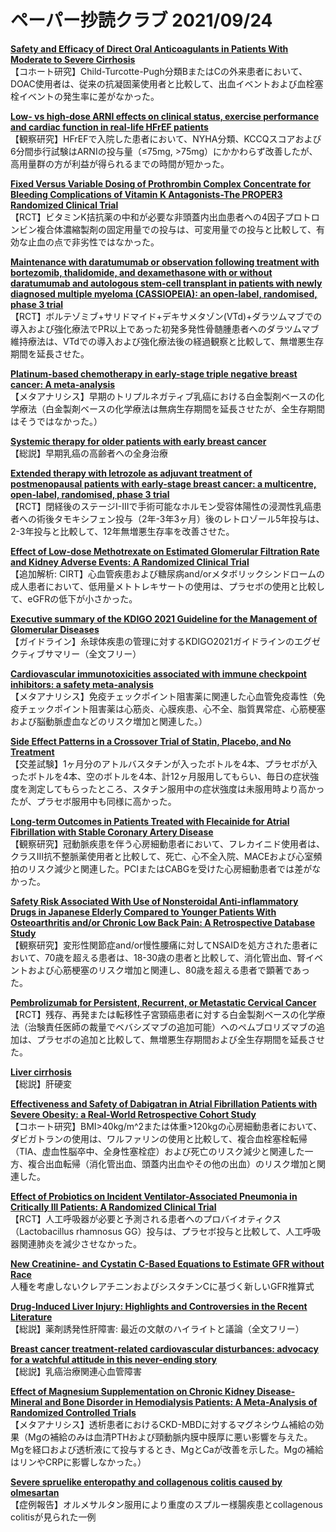 # ペーパー抄読クラブ 2021/09/24

[**Safety and Efficacy of Direct Oral Anticoagulants in Patients With Moderate to Severe Cirrhosis**](https://pubmed.ncbi.nlm.nih.gov/34553626/)  
【コホート研究】Child-Turcotte-Pugh分類BまたはCの外来患者において、DOAC使用者は、従来の抗凝固薬使用者と比較して、出血イベントおよび血栓塞栓イベントの発生率に差がなかった。

[**Low- vs high-dose ARNI effects on clinical status, exercise performance and cardiac function in real-life HFrEF patients**](https://pubmed.ncbi.nlm.nih.gov/34554274/)  
【観察研究】HFrEFで入院した患者において、NYHA分類、KCCQスコアおよび6分間歩行試験はARNIの投与量（≤75mg, >75mg）にかかわらず改善したが、高用量群の方が利益が得られるまでの時間が短かった。

[**Fixed Versus Variable Dosing of Prothrombin Complex Concentrate for Bleeding Complications of Vitamin K Antagonists-The PROPER3 Randomized Clinical Trial**](https://pubmed.ncbi.nlm.nih.gov/34535300/)  
【RCT】ビタミンK拮抗薬の中和が必要な非頭蓋内出血患者への4因子プロトロンビン複合体濃縮製剤の固定用量での投与は、可変用量での投与と比較して、有効な止血の点で非劣性ではなかった。

[**Maintenance with daratumumab or observation following treatment with bortezomib, thalidomide, and dexamethasone with or without daratumumab and autologous stem-cell transplant in patients with newly diagnosed multiple myeloma (CASSIOPEIA): an open-label, randomised, phase 3 trial**](https://pubmed.ncbi.nlm.nih.gov/34529931/)  
【RCT】ボルテゾミブ+サリドマイド+デキサメタゾン(VTd)+ダラツムマブでの導入および強化療法でPR以上であった初発多発性骨髄腫患者へのダラツムマブ維持療法は、VTdでの導入および強化療法後の経過観察と比較して、無増悪生存期間を延長させた。

[**Platinum-based chemotherapy in early-stage triple negative breast cancer: A meta-analysis**](https://pubmed.ncbi.nlm.nih.gov/34530283/)  
【メタアナリシス】早期のトリプルネガティブ乳癌における白金製剤ベースの化学療法（白金製剤ベースの化学療法は無病生存期間を延長させたが、全生存期間はそうではなかった。）

[**Systemic therapy for older patients with early breast cancer**](https://pubmed.ncbi.nlm.nih.gov/34536728/)  
【総説】早期乳癌の高齢者への全身治療

[**Extended therapy with letrozole as adjuvant treatment of postmenopausal patients with early-stage breast cancer: a multicentre, open-label, randomised, phase 3 trial**](https://pubmed.ncbi.nlm.nih.gov/34543613/)  
【RCT】閉経後のステージI-IIIで手術可能なホルモン受容体陽性の浸潤性乳癌患者への術後タモキシフェン投与（2年-3年3ヶ月）後のレトロゾール5年投与は、2-3年投与と比較して、12年無増悪生存率を改善させた。

[**Effect of Low-dose Methotrexate on Estimated Glomerular Filtration Rate and Kidney Adverse Events: A Randomized Clinical Trial**](https://pubmed.ncbi.nlm.nih.gov/34551998/)  
【追加解析: CIRT】心血管疾患および糖尿病and/orメタボリックシンドロームの成人患者において、低用量メトトレキサートの使用は、プラセボの使用と比較して、eGFRの低下が小さかった。

[**Executive summary of the KDIGO 2021 Guideline for the Management of Glomerular Diseases**](https://pubmed.ncbi.nlm.nih.gov/34556300/)  
【ガイドライン】糸球体疾患の管理に対するKDIGO2021ガイドラインのエグゼクティブサマリー（全文フリー）

[**Cardiovascular immunotoxicities associated with immune checkpoint inhibitors: a safety meta-analysis**](https://pubmed.ncbi.nlm.nih.gov/34529770/)  
【メタアナリシス】免疫チェックポイント阻害薬に関連した心血管免疫毒性（免疫チェックポイント阻害薬は心筋炎、心膜疾患、心不全、脂質異常症、心筋梗塞および脳動脈虚血などのリスク増加と関連した。）

[**Side Effect Patterns in a Crossover Trial of Statin, Placebo, and No Treatment**](https://pubmed.ncbi.nlm.nih.gov/34531021/)  
【交差試験】1ヶ月分のアトルバスタチンが入ったボトルを4本、プラセボが入ったボトルを4本、空のボトルを4本、計12ヶ月服用してもらい、毎日の症状強度を測定してもらったところ、スタチン服用中の症状強度は未服用時より高かったが、プラセボ服用中も同様に高かった。

[**Long-term Outcomes in Patients Treated with Flecainide for Atrial Fibrillation with Stable Coronary Artery Disease**](https://pubmed.ncbi.nlm.nih.gov/34537183/)  
【観察研究】冠動脈疾患を伴う心房細動患者において、フレカイニド使用者は、クラスIII抗不整脈薬使用者と比較して、死亡、心不全入院、MACEおよび心室頻拍のリスク減少と関連した。PCIまたはCABGを受けた心房細動患者では差がなかった。

[**Safety Risk Associated With Use of Nonsteroidal Anti-inflammatory Drugs in Japanese Elderly Compared to Younger Patients With Osteoarthritis and/or Chronic Low Back Pain: A Retrospective Database Study**](https://pubmed.ncbi.nlm.nih.gov/34538031/)  
【観察研究】変形性関節症and/or慢性腰痛に対してNSAIDを処方された患者において、70歳を超える患者は、18-30歳の患者と比較して、消化管出血、腎イベントおよび心筋梗塞のリスク増加と関連し、80歳を超える患者で顕著であった。

[**Pembrolizumab for Persistent, Recurrent, or Metastatic Cervical Cancer**](https://pubmed.ncbi.nlm.nih.gov/34534429/)  
【RCT】残存、再発または転移性子宮頸癌患者に対する白金製剤ベースの化学療法（治験責任医師の裁量でベバシズマブの追加可能）へのペムブロリズマブの追加は、プラセボの追加と比較して、無増悪生存期間および全生存期間を延長させた。

[**Liver cirrhosis**](https://pubmed.ncbi.nlm.nih.gov/34543610/)  
【総説】肝硬変

[**Effectiveness and Safety of Dabigatran in Atrial Fibrillation Patients with Severe Obesity: a Real-World Retrospective Cohort Study**](https://pubmed.ncbi.nlm.nih.gov/34545470/)  
【コホート研究】BMI>40kg/m^2または体重>120kgの心房細動患者において、ダビガトランの使用は、ワルファリンの使用と比較して、複合血栓塞栓転帰（TIA、虚血性脳卒中、全身性塞栓症）および死亡のリスク減少と関連した一方、複合出血転帰（消化管出血、頭蓋内出血やその他の出血）のリスク増加と関連した。

[**Effect of Probiotics on Incident Ventilator-Associated Pneumonia in Critically Ill Patients: A Randomized Clinical Trial**](https://pubmed.ncbi.nlm.nih.gov/34546300/)  
【RCT】人工呼吸器が必要と予測される患者へのプロバイオティクス（Lactobacillus rhamnosus GG）投与は、プラセボ投与と比較して、人工呼吸器関連肺炎を減少させなかった。

[**New Creatinine- and Cystatin C-Based Equations to Estimate GFR without Race**](https://pubmed.ncbi.nlm.nih.gov/34554658/)  
人種を考慮しないクレアチニンおよびシスタチンCに基づく新しいGFR推算式

[**Drug-Induced Liver Injury: Highlights and Controversies in the Recent Literature**](https://pubmed.ncbi.nlm.nih.gov/34533782/)  
【総説】薬剤誘発性肝障害: 最近の文献のハイライトと議論（全文フリー）

[**Breast cancer treatment-related cardiovascular disturbances: advocacy for a watchful attitude in this never-ending story**](https://pubmed.ncbi.nlm.nih.gov/34551666/)  
【総説】乳癌治療関連心血管障害

[**Effect of Magnesium Supplementation on Chronic Kidney Disease-Mineral and Bone Disorder in Hemodialysis Patients: A Meta-Analysis of Randomized Controlled Trials**](https://pubmed.ncbi.nlm.nih.gov/34531112/)  
【メタアナリシス】透析患者におけるCKD-MBDに対するマグネシウム補給の効果（Mgの補給のみは血清PTHおよび頸動脈内膜中膜厚に悪い影響を与えた。Mgを経口および透析液にて投与するとき、MgとCaが改善を示した。Mgの補給はリンやCRPに影響しなかった。）

[**Severe spruelike enteropathy and collagenous colitis caused by olmesartan**](https://pubmed.ncbi.nlm.nih.gov/34556042/)  
【症例報告】オルメサルタン服用により重度のスプルー様腸疾患とcollagenous colitisが見られた一例